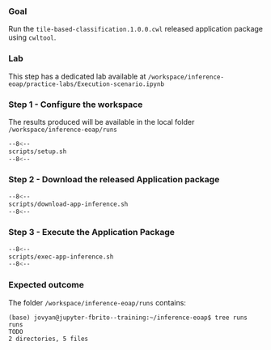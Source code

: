 ### Goal

Run the `tile-based-classification.1.0.0.cwl` released application package using `cwltool`.

### Lab

This step has a dedicated lab available at `/workspace/inference-eoap/practice-labs/Execution-scenario.ipynb`

### Step 1 - Configure the workspace

The results produced will be available in the local folder `/workspace/inference-eoap/runs`

```bash linenums="1" title="terminal"
--8<--
scripts/setup.sh
--8<--
```

### Step 2 - Download the released Application package

```bash linenums="1" title="scripts/download-app-inference.sh"
--8<--
scripts/download-app-inference.sh
--8<--
```

### Step 3 - Execute the Application Package

```bash linenums="1" title="scripts/exec-app-inference.sh"
--8<--
scripts/exec-app-inference.sh
--8<--
```

### Expected outcome

The folder `/workspace/inference-eoap/runs` contains: 

``` hl_lines="3"
(base) jovyan@jupyter-fbrito--training:~/inference-eoap$ tree runs
runs
TODO
2 directories, 5 files
```
